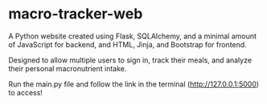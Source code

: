 # macro-tracker-web
A Python website created using Flask, SQLAlchemy, and a minimal amount of JavaScript for backend, and HTML, Jinja, and Bootstrap for frontend.

Designed to allow multiple users to sign in, track their meals, and analyze their personal macronutrient intake.

Run the main.py file and follow the link in the terminal (http://127.0.0.1:5000) to access!
